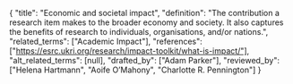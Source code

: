 {
    "title": "Economic and societal impact",
    "definition": "The contribution a research item makes to the broader economy and society. It also captures the benefits of research to individuals, organisations, and/or nations.",
    "related_terms": ["Academic Impact"],
    "references": ["https://esrc.ukri.org/research/impact-toolkit/what-is-impact/"],
    "alt_related_terms": [null],
    "drafted_by": ["Adam Parker"],
    "reviewed_by": ["Helena Hartmann", "Aoife O’Mahony", "Charlotte R. Pennington"]
  }

